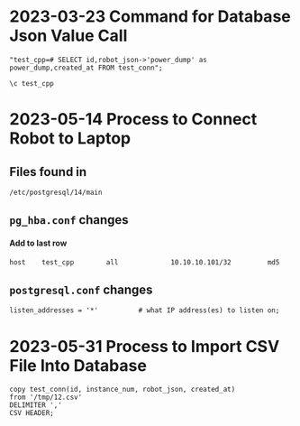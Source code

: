 2023-03-23 Command for Database Json Value Call
===============================================
```
"test_cpp=# SELECT id,robot_json->'power_dump' as power_dump,created_at FROM test_conn";

\c test_cpp
```

2023-05-14 Process to Connect Robot to Laptop
=============================================

## Files found in
```
/etc/postgresql/14/main
```

## `pg_hba.conf` changes

#### Add to last row
```
host    test_cpp        all             10.10.10.101/32         md5
```

## `postgresql.conf` changes
```
listen_addresses = '*'          # what IP address(es) to listen on;
```

2023-05-31 Process to Import CSV File Into Database
===================================================
```
copy test_conn(id, instance_num, robot_json, created_at)
from '/tmp/12.csv'
DELIMITER ','
CSV HEADER;
```
